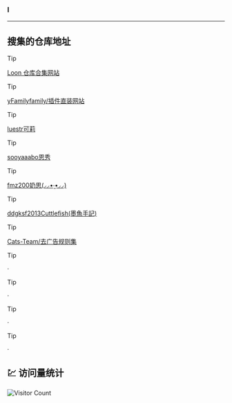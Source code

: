 ### I
--------------
搜集的仓库地址
------
> [!TIP] 
> [Loon 仓库合集网站](https://loon-plugin.vercel.app/)

> [!TIP]
> [yFamilyfamily/插件直装网站](https://whatshub.top/loon)

> [!TIP]
> [luestr可莉](https://github.com/luestr/ProxyResource/blob/main/README.md#%E6%8F%92%E4%BB%B6%E5%88%97%E8%A1%A8)

> [!TIP]
> [sooyaaabo恩秀](https://github.com/sooyaaabo/Loon?tab=readme-ov-file#%E6%8F%92%E4%BB%B6%E5%88%97%E8%A1%A8)

> [!TIP]
> [fmz200奶思(⸝⸝•‧̫•⸝⸝)](https://github.com/fmz200/wool_scripts?tab=readme-ov-file#2%EF%B8%8F%E2%83%A3-loon%E9%85%8D%E7%BD%AE)

> [!TIP]
> [ddgksf2013Cuttlefish(墨魚手記)](https://github.com/ddgksf2013/ddgksf2013)

> [!TIP]
> [Cats-Team/去广告规则集](https://github.com/Cats-Team/AdRules)

> [!TIP] 
> · 

> [!TIP] 
> ·

> [!TIP] 
> ·

> [!TIP] 
> ·




## 💹 访问量统计

![Visitor Count](https://profile-counter.glitch.me/O-Yang/count.svg)
